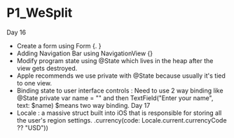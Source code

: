 # P1_WeSplit
Day 16
  - Create a form using Form {.  }
  - Adding Navigation Bar using  NavigationView {}
  - Modify program state using @State which lives in the heap after the view gets destroyed.  
  - Apple recommends we use private with @State because usually it's tied to one view.
  - Binding state to user interface controls : Need to use 2 way binding like 
      @State private var name = "" and then TextField("Enter your name", text: $name) $means two way binding.
Day 17
  - Locale : a massive struct built into iOS that is responsible for storing all the user's region settings.
    .currency(code: Locale.current.currencyCode ?? "USD"))
      
